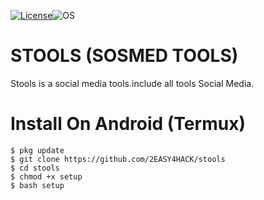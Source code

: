 
[![License](https://img.shields.io/badge/License-MIT-blue.svg?style=flat-square)](https://github.com/2EASY4HACK/stools/blob/master/LICENSE)![OS](https://img.shields.io/badge/Tested%20On-Linux%20|%20Android-yellowgreen.svg?style=flat-square)
# STOOLS (SOSMED TOOLS)
Stools is a social media tools.include all tools Social Media.
# Install On Android (Termux)
```
$ pkg update
$ git clone https://github.com/2EASY4HACK/stools
$ cd stools
$ chmod +x setup
$ bash setup
```

